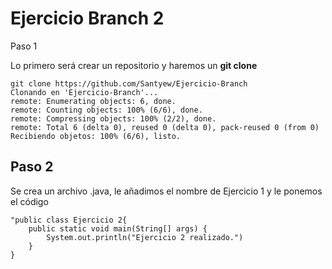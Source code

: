 # Ejercicio Branch 2
<div align="justify>

## Paso 1 

Lo primero será crear un repositorio y haremos un **git clone** 

```code
git clone https://github.com/Santyew/Ejercicio-Branch
Clonando en 'Ejercicio-Branch'...
remote: Enumerating objects: 6, done.
remote: Counting objects: 100% (6/6), done.
remote: Compressing objects: 100% (2/2), done.
remote: Total 6 (delta 0), reused 0 (delta 0), pack-reused 0 (from 0)
Recibiendo objetos: 100% (6/6), listo.
```

## Paso 2

Se crea un archivo .java, le añadimos el nombre de Ejercicio 1 y le ponemos el código

```code
"public class Ejercicio 2{
    public static void main(String[] args) {
        System.out.println("Ejercicio 2 realizado.")
    }
}
```
